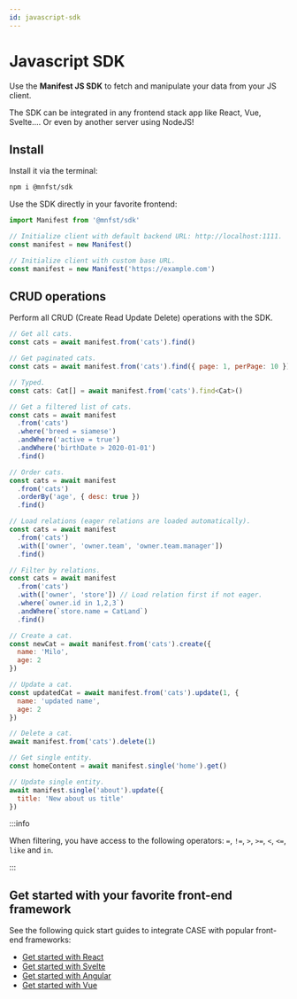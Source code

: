 ```yaml
---
id: javascript-sdk
---
```


# Javascript SDK

Use the **Manifest JS SDK** to fetch and manipulate your data from your JS client.

The SDK can be integrated in any frontend stack app like React, Vue, Svelte.... Or even by another server using NodeJS!

## Install

Install it via the terminal:

```bash
npm i @mnfst/sdk
```

Use the SDK directly in your favorite frontend:

```js
import Manifest from '@mnfst/sdk'

// Initialize client with default backend URL: http://localhost:1111.
const manifest = new Manifest()

// Initialize client with custom base URL.
const manifest = new Manifest('https://example.com')
```

## CRUD operations

Perform all CRUD (Create Read Update Delete) operations with the SDK.

```js
// Get all cats.
const cats = await manifest.from('cats').find()

// Get paginated cats.
const cats = await manifest.from('cats').find({ page: 1, perPage: 10 })

// Typed.
const cats: Cat[] = await manifest.from('cats').find<Cat>()

// Get a filtered list of cats.
const cats = await manifest
  .from('cats')
  .where('breed = siamese')
  .andWhere('active = true')
  .andWhere('birthDate > 2020-01-01')
  .find()

// Order cats.
const cats = await manifest
  .from('cats')
  .orderBy('age', { desc: true })
  .find()

// Load relations (eager relations are loaded automatically).
const cats = await manifest
  .from('cats')
  .with(['owner', 'owner.team', 'owner.team.manager'])
  .find()

// Filter by relations.
const cats = await manifest
  .from('cats')
  .with(['owner', 'store']) // Load relation first if not eager.
  .where(`owner.id in 1,2,3`)
  .andWhere(`store.name = CatLand`)
  .find()

// Create a cat.
const newCat = await manifest.from('cats').create({
  name: 'Milo',
  age: 2
})

// Update a cat.
const updatedCat = await manifest.from('cats').update(1, {
  name: 'updated name',
  age: 2
})

// Delete a cat.
await manifest.from('cats').delete(1)

// Get single entity.
const homeContent = await manifest.single('home').get()

// Update single entity.
await manifest.single('about').update({
  title: 'New about us title'
})

```

:::info

When filtering, you have access to the following operators: `=`, `!=`, `>`, `>=`, `<`, `<=`, `like` and `in`.

:::

## Get started with your favorite front-end framework

See the following quick start guides to integrate CASE with popular front-end frameworks:

- [Get started with React](react.md)
- [Get started with Svelte](svelte.md)
- [Get started with Angular](angular.md)
- [Get started with Vue](vue.md)

